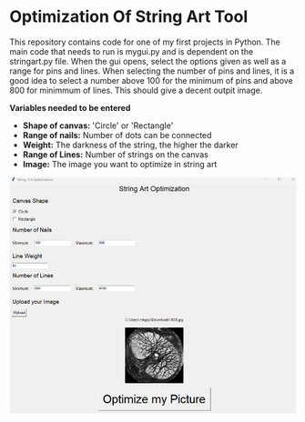 # Optimization Of String Art Tool
 
This repository contains code for one of my first projects in Python. The main code that needs to run is mygui.py and is dependent on the stringart.py file. When the gui opens, select the options given as well as a range for pins and lines. When selecting the number of pins and lines, it is a good idea to select a number above 100 for the minimum of pins and above 800 for minimmum of lines. This should give a decent outpit image.

**Variables needed to be entered**
* **Shape of canvas:** 'Circle' or 'Rectangle' 
* **Range of nails:** Number of dots can be connected
* **Weight:** The darkness of the string, the higher the darker
* **Range of Lines:** Number of strings on the canvas
* **Image:** The image you want to optimize in string art

![alt text](https://github.com/Aragya1642/OptimizationOfStringArt/blob/main/gui.png)
